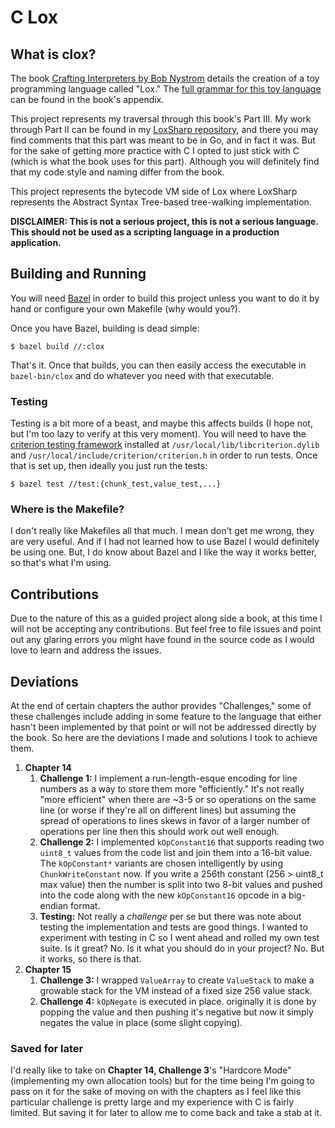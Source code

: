 # C Lox

## What is clox?

The book [Crafting Interpreters by Bob Nystrom](http://www.craftinginterpreters.com)
details the creation of a toy programming language called "Lox." The
[full grammar for this toy language](http://www.craftinginterpreters.com/appendix-i.html)
can be found in the book's appendix.

This project represents my traversal through this book's Part III. My work
through Part II can be found in my
[LoxSharp repository](https://github.com/bbuck/LoxSharp), and there you may find
comments that this part was meant to be in Go, and in fact it was. But for the
sake of getting more practice with C I opted to just stick with C (which is what
the book uses for this part). Although you will definitely find that my code
style and naming differ from the book.

This project represents the bytecode VM side of Lox where LoxSharp represents
the Abstract Syntax Tree-based tree-walking implementation.

**DISCLAIMER: This is not a serious project, this is not a serious language.
This should not be used as a scripting language in a production application.**

## Building and Running

You will need [Bazel](https://bazel.build) in order to build this project
unless you want to do it by hand or configure your own Makefile (why would
you?).

Once you have Bazel, building is dead simple:

```
$ bazel build //:clox
```

That's it. Once that builds, you can then easily access the executable in
`bazel-bin/clox` and do whatever you need with that executable.

### Testing

Testing is a bit more of a beast, and maybe this affects builds (I hope not, but I'm too lazy to
verify at this very moment). You will need to have the [criterion testing framework]()
installed at `/usr/local/lib/libcriterion.dylib` and `/usr/local/include/criterion/criterion.h`
in order to run tests. Once that is set up, then ideally you just run the tests:

```
$ bazel test //test:{chunk_test,value_test,...}
```

### Where is the Makefile?

I don't really like Makefiles all that much. I mean don't get me wrong, they are
very useful. And if I had not learned how to use Bazel I would definitely be
using one. But, I do know about Bazel and I like the way it works better, so
that's what I'm using.

## Contributions

Due to the nature of this as a guided project along side a book, at this time I
will not be accepting any contributions. But feel free to file issues and point
out any glaring errors you might have found in the source code as I would love
to learn and address the issues.

## Deviations

At the end of certain chapters the author provides "Challenges," some of these
challenges include adding in some feature to the language that either hasn't
been implemented by that point or will not be addressed directly by the book. So
here are the deviations I made and solutions I took to achieve them.

1. **Chapter 14**
   1. **Challenge 1:** I implement a run-length-esque encoding for line numbers as a way to store
      them more "efficiently." It's not really "more efficient" when there are ~3-5 or so operations
      on the same line (or worse if they're all on different lines) but assuming the spread of
      operations to lines skews in favor of a larger number of operations per line then this should
      work out well enough.
   1. **Challenge 2:** I implemented `kOpConstant16` that supports reading two `uint8_t` values from
      the code list and join them into a 16-bit value. The `kOpConstant*` variants are chosen
      intelligently by using `ChunkWriteConstant` now. If you write a 256th constant (256 > uint8_t
      max value) then the number is split into two 8-bit values and pushed into the code along with
      the new `kOpConstant16` opcode in a big-endian format.
   1. **Testing:** Not really a _challenge_ per se but there was note about testing the
      implementation and tests are good things. I wanted to experiment with testing in C so I went
      ahead and rolled my own test suite. Is it great? No. Is it what you should do in your project?
      No. But it works, so there is that.
1. **Chapter 15**
   1. **Challenge 3:** I wrapped `ValueArray` to create `ValueStack` to make a growable stack for the VM instead of a fixed size 256 value stack.
   1. **Challenge 4:** `kOpNegate` is executed in place. originally it is done by popping the value and then pushing it's negative but now it simply negates the value in place (some slight copying).

### Saved for later

I'd really like to take on **Chapter 14, Challenge 3**'s "Hardcore Mode" (implementing my own
allocation tools) but for the time being I'm going to pass on it for the sake of moving on with the
chapters as I feel like this particular challenge is pretty large and my experience with C is fairly
limited. But saving it for later to allow me to come back and take a stab at it.
